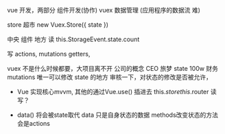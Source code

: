 vue 开发，两部分
组件开发(协作)  vuex 数据管理 (应用程序的数据流 难)

store 超市  new Vuex.Store({
 state
})

中央 组件 地方
读  this.StorageEvent.state.count

写 actions, mutations getters,

vuex 不是什么时候都要，大项目离不开
公司的概念
CEO 旅梦  state 100w
财务 mutations  唯一可以修改 state 的地方
审核一下，对状态的修改是否被允许，


- Vue 实现核心mvvm, 其他的通过Vue.use() 插进去
  this.$store
  this.$router
读
写？

- data() 将会被state取代
  data 只是自身状态的数据
  methods改变状态的方法 会是actions
